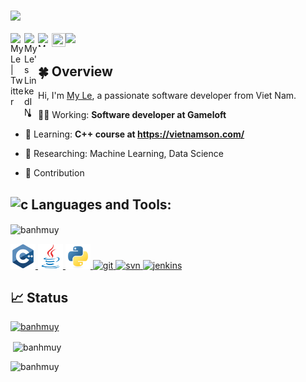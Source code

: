 ### <img src="https://media.giphy.com/media/ii0NswbQJl8PX5ZBtT/giphy.gif" width="400px">
<a href="https://twitter.com/banhmuy">
  <img align="left" alt="My Le | Twitter" width="22px" src="https://raw.githubusercontent.com/peterthehan/peterthehan/master/assets/twitter.svg" />
</a>
<a href="https://www.linkedin.com/in/lethidiemmy-gryffindor/">
  <img align="left" alt="My Le's LinkedIN" width="22px" src="https://raw.githubusercontent.com/peterthehan/peterthehan/master/assets/linkedin.svg" />
</a>
<a href="https://www.kaggle.com/banhmuy">
  <img align="left" src="https://raw.githubusercontent.com/rahuldkjain/github-profile-readme-generator/master/src/images/icons/Social/kaggle.svg" alt="My Le's kaggle" height="22" width="22" /></a>
<a href="https://auth.geeksforgeeks.org/user/diemmylethi">
  <img align="left" src="https://raw.githubusercontent.com/rahuldkjain/github-profile-readme-generator/master/src/images/icons/Social/geeks-for-geeks.svg" alt=""My Le's Geek" height="22" width="22" />
  </a>

![](https://visitor-badge.glitch.me/badge?page_id=banhmuy.banhmuy)
<br />

<h2 align="left">🍀 Overview </h2>

Hi, I'm [My Le](https://geminishark.wordpress.com/), a passionate software developer from Viet Nam.
- 👩‍💻 Working: **Software developer at Gameloft**

- 🌱 Learning: **C++ course at https://vietnamson.com/**
       
- 🔬 Researching: Machine Learning, Data Science
       
- 💚 Contribution

<h2 align="left"> <img src="https://www.svgrepo.com/show/273713/computing-programming-language.svg" alt="c" width="40" height="40"/> Languages and Tools:</h2>
<p><img align="center" src="https://github-readme-stats.vercel.app/api/top-langs?username=banhmuy&show_icons=true&locale=en&layout=compact&theme=gotham" alt="banhmuy" /></p>
<p align="left"> 
<a href="https://en.cppreference.com/w/" target="_blank"> 
  <img src="https://raw.githubusercontent.com/github/explore/80688e429a7d4ef2fca1e82350fe8e3517d3494d/topics/cpp/cpp.png" alt="c" width="40" height="40"/> </a> 
<a href="https://www.java.com" target="_blank"> <img src="https://raw.githubusercontent.com/devicons/devicon/master/icons/java/java-original.svg" alt="java" width="40" height="40"/> </a> 
<!-- <a href="https://www.mysql.com/" target="_blank"> <img src="https://raw.githubusercontent.com/devicons/devicon/master/icons/mysql/mysql-original-wordmark.svg" alt="mysql" width="40" height="40"/> </a> -->
<a href="https://www.python.org" target="_blank"> <img src="https://raw.githubusercontent.com/devicons/devicon/master/icons/python/python-original.svg" alt="python" width="40" height="40"/> </a>
<a href="https://git-scm.com/" target="_blank"> 
  <img src="https://www.vectorlogo.zone/logos/git-scm/git-scm-icon.svg" alt="git" width="40" height="40"/> </a>
<a href="https://subversion.apache.org/" target="_blank"> <img src="https://upload.wikimedia.org/wikipedia/commons/2/22/Apache_Subversion_logo.svg" alt="svn" width="40" height="40"/> </a>
  <a href="https://www.jenkins.io/" target="_blank"> <img src="https://www.jenkins.io/images/logos/jenkins/jenkins.svg" alt="jenkins" width="40" height="40"/> </a>
</p>

<h2 align="left">📈 Status</h2>

<p align="left"> <a href="https://github.com/ryo-ma/github-profile-trophy"><img src="https://github-profile-trophy.vercel.app/?username=banhmuy" alt="banhmuy" /></a> </p>
<p>&nbsp;<img align="center" src="https://github-readme-streak-stats.herokuapp.com/?user=banhmuy&&theme=gotham" alt="banhmuy" />
</p>
<p><img align="left" src="https://github-readme-stats.vercel.app/api?username=banhmuy&show_icons=true&locale=en&theme=gotham" alt="banhmuy" />
</p>






